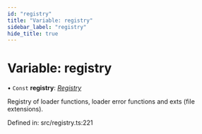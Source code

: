 ```yaml
---
id: "registry"
title: "Variable: registry"
sidebar_label: "registry"
hide_title: true
---
```


# Variable: registry

• `Const` **registry**: [*Registry*](../classes/registry.md)

Registry of loader functions, loader error functions
and exts (file extensions).

Defined in: src/registry.ts:221
